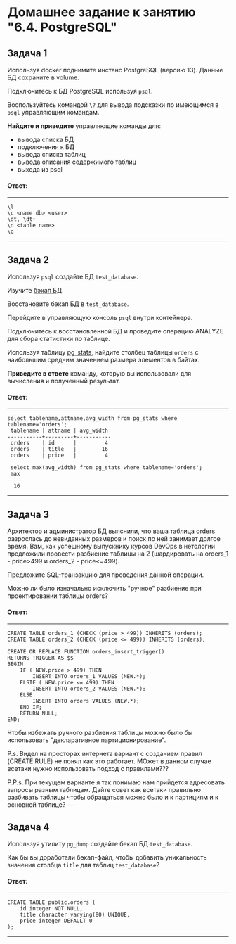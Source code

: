 # Домашнее задание к занятию "6.4. PostgreSQL"

## Задача 1

Используя docker поднимите инстанс PostgreSQL (версию 13). Данные БД сохраните в volume.

Подключитесь к БД PostgreSQL используя `psql`.

Воспользуйтесь командой `\?` для вывода подсказки по имеющимся в `psql` управляющим командам.

**Найдите и приведите** управляющие команды для:
- вывода списка БД
- подключения к БД
- вывода списка таблиц
- вывода описания содержимого таблиц
- выхода из psql

#### Ответ:

---
```
\l
\c <name db> <user>
\dt, \dt+
\d <table name>
\q
```
---
## Задача 2

Используя `psql` создайте БД `test_database`.

Изучите [бэкап БД](https://github.com/netology-code/virt-homeworks/tree/master/06-db-04-postgresql/test_data).

Восстановите бэкап БД в `test_database`.

Перейдите в управляющую консоль `psql` внутри контейнера.

Подключитесь к восстановленной БД и проведите операцию ANALYZE для сбора статистики по таблице.

Используя таблицу [pg_stats](https://postgrespro.ru/docs/postgresql/12/view-pg-stats), найдите столбец таблицы `orders` 
с наибольшим средним значением размера элементов в байтах.

**Приведите в ответе** команду, которую вы использовали для вычисления и полученный результат.

#### Ответ:

---
```
select tablename,attname,avg_width from pg_stats where tablename='orders';
 tablename | attname | avg_width
-----------+---------+-----------
 orders    | id      |         4
 orders    | title   |        16
 orders    | price   |         4
 
 select max(avg_width) from pg_stats where tablename='orders';
 max
-----
  16
```
---

## Задача 3

Архитектор и администратор БД выяснили, что ваша таблица orders разрослась до невиданных размеров и
поиск по ней занимает долгое время. Вам, как успешному выпускнику курсов DevOps в нетологии предложили
провести разбиение таблицы на 2 (шардировать на orders_1 - price>499 и orders_2 - price<=499).

Предложите SQL-транзакцию для проведения данной операции.

Можно ли было изначально исключить "ручное" разбиение при проектировании таблицы orders?

#### Ответ:

---
```
CREATE TABLE orders_1 (CHECK (price > 499)) INHERITS (orders);
CREATE TABLE orders_2 (CHECK (price <= 499)) INHERITS (orders);

CREATE OR REPLACE FUNCTION orders_insert_trigger()
RETURNS TRIGGER AS $$
BEGIN
    IF ( NEW.price > 499) THEN
        INSERT INTO orders_1 VALUES (NEW.*);
    ELSIF ( NEW.price <= 499) THEN
        INSERT INTO orders_2 VALUES (NEW.*);
    ELSE
        INSERT INTO orders VALUES (NEW.*);
    END IF;
    RETURN NULL;
END;
```
<p> Чтобы избежать ручного разбиения таблицы можно было бы использовать "декларативное партиционирование".

<p> P.s. Видел на просторах интернета вариант с созданием правил (CREATE RULE) не понял как это работает. МОжет в данном случае всетаки нужно использовать подход с правилами???
<p> P.P.s. При текущем варианте я так понимаю нам прийдется адресовать запросы разным таблицам. Дайте совет как всетаки правильно разбивать таблицы чтобы обращаться можно было и к партициям и к основной таблице?
---

## Задача 4

Используя утилиту `pg_dump` создайте бекап БД `test_database`.

Как бы вы доработали бэкап-файл, чтобы добавить уникальность значения столбца `title` для таблиц `test_database`?

#### Ответ:

---
```
CREATE TABLE public.orders (
    id integer NOT NULL,
    title character varying(80) UNIQUE,
    price integer DEFAULT 0
);

```
---